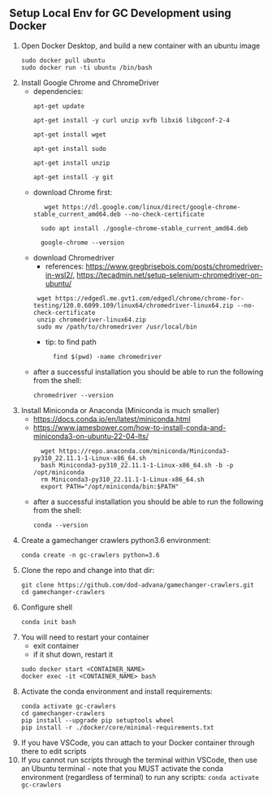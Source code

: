 ## Setup Local Env for GC Development using Docker
1. Open Docker Desktop, and build a new container with an ubuntu image
    ```
    sudo docker pull ubuntu
    sudo docker run -ti ubuntu /bin/bash
    ```
2. Install Google Chrome and ChromeDriver
    - dependencies:
         ```
         apt-get update
         ```
         ```
         apt-get install -y curl unzip xvfb libxi6 libgconf-2-4
         ```
         ```
         apt-get install wget
         ```
         ```
         apt-get install sudo
         ```
         ```
         apt-get install unzip
         ```
         ```
         apt-get install -y git
         ```
     - download Chrome first:
       ```
          wget https://dl.google.com/linux/direct/google-chrome-stable_current_amd64.deb --no-check-certificate
       ```
       ```
         sudo apt install ./google-chrome-stable_current_amd64.deb
       ```
       ```
         google-chrome --version
       ```
     - download Chromedriver
         - references: https://www.gregbrisebois.com/posts/chromedriver-in-wsl2/, https://tecadmin.net/setup-selenium-chromedriver-on-ubuntu/
       ```
        wget https://edgedl.me.gvt1.com/edgedl/chrome/chrome-for-testing/120.0.6099.109/linux64/chromedriver-linux64.zip --no-check-certificate
        unzip chromedriver-linux64.zip 
        sudo mv /path/to/chromedriver /usr/local/bin
       ```
         - tip: to find path
             ```
               find $(pwd) -name chromedriver
             ```
    - after a successful installation you should be able to run the following from the shell:
         ```shell
         chromedriver --version
         ```
3. Install Miniconda or Anaconda (Miniconda is much smaller)
    - https://docs.conda.io/en/latest/miniconda.html
    - https://www.jamesbower.com/how-to-install-conda-and-miniconda3-on-ubuntu-22-04-lts/
      ```
        wget https://repo.anaconda.com/miniconda/Miniconda3-py310_22.11.1-1-Linux-x86_64.sh
        bash Miniconda3-py310_22.11.1-1-Linux-x86_64.sh -b -p /opt/miniconda
        rm Miniconda3-py310_22.11.1-1-Linux-x86_64.sh
        export PATH="/opt/miniconda/bin:$PATH"
      ```
    - after a successful installation you should be able to run the following from the shell:
         ```shell
         conda --version
         ```
4. Create a gamechanger crawlers python3.6 environment:
     ```shell
     conda create -n gc-crawlers python=3.6
     ```
5. Clone the repo and change into that dir:
     ```shell
     git clone https://github.com/dod-advana/gamechanger-crawlers.git
     cd gamechanger-crawlers
     ```
6. Configure shell
   ```
   conda init bash
   ```
7. You will need to restart your container
   - exit container
   - if it shut down, restart it
    ```
    sudo docker start <CONTAINER_NAME>
    docker exec -it <CONTAINER_NAME> bash
    ```
8. Activate the conda environment and install requirements:
     ```shell
     conda activate gc-crawlers
     cd gamechanger-crawlers
     pip install --upgrade pip setuptools wheel
     pip install -r ./docker/core/minimal-requirements.txt
     ```
9. If you have VSCode, you can attach to your Docker container through there to edit scripts
10. If you cannot run scripts through the terminal within VSCode, then use an Ubuntu terminal
        - note that you MUST activate the conda environment (regardless of terminal) to run any scripts:
        ```
    conda activate gc-crawlers
        ```
